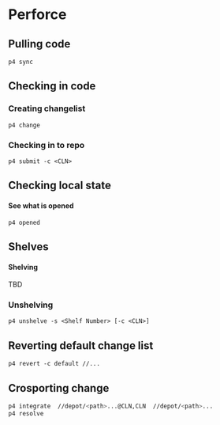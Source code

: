 # Perforce

## Pulling code
`p4 sync`

## Checking in code

### Creating changelist
`p4 change`

### Checking in to repo
`p4 submit -c <CLN>`

## Checking local state

#### See what is opened
`p4 opened`

## Shelves

#### Shelving
TBD

### Unshelving
`p4 unshelve -s <Shelf Number> [-c <CLN>]`

## Reverting default change list
`p4 revert -c default //...`

## Crosporting change
```bash
p4 integrate  //depot/<path>...@CLN,CLN  //depot/<path>...
p4 resolve
```
